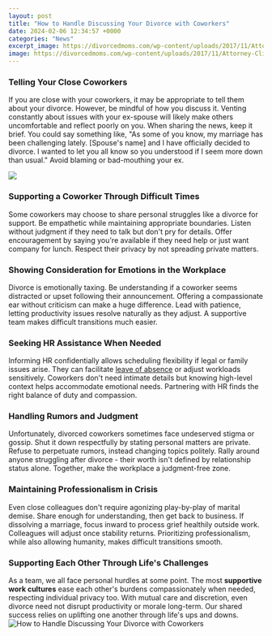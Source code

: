 ```yaml
---
layout: post
title: "How to Handle Discussing Your Divorce with Coworkers"
date: 2024-02-06 12:34:57 +0000
categories: "News"
excerpt_image: https://divorcedmoms.com/wp-content/uploads/2017/11/Attorney-Client.jpg
image: https://divorcedmoms.com/wp-content/uploads/2017/11/Attorney-Client.jpg
---
```


### Telling Your Close Coworkers
If you are close with your coworkers, it may be appropriate to tell them about your divorce. However, be mindful of how you discuss it. Venting constantly about issues with your ex-spouse will likely make others uncomfortable and reflect poorly on you. 
When sharing the news, keep it brief. You could say something like, "As some of you know, my marriage has been challenging lately. [Spouse's name] and I have officially decided to divorce. I wanted to let you all know so you understood if I seem more down than usual." Avoid blaming or bad-mouthing your ex.

![](https://www.thejimenezlawfirm.com/wp-content/uploads/what-every-person-needs-to-know-about-divorce.jpg)
### Supporting a Coworker Through Difficult Times
Some coworkers may choose to share personal struggles like a divorce for support. Be empathetic while maintaining appropriate boundaries. Listen without judgment if they need to talk but don't pry for details. Offer encouragement by saying you're available if they need help or just want company for lunch. Respect their privacy by not spreading private matters.
### Showing Consideration for Emotions in the Workplace
Divorce is emotionally taxing. Be understanding if a coworker seems distracted or upset following their announcement. Offering a compassionate ear without criticism can make a huge difference. Lead with patience, letting productivity issues resolve naturally as they adjust. A supportive team makes difficult transitions much easier.
### Seeking HR Assistance When Needed 
Informing HR confidentially allows scheduling flexibility if legal or family issues arise. They can facilitate [leave of absence](https://yt.io.vn/collection/akbar) or adjust workloads sensitively. Coworkers don't need intimate details but knowing high-level context helps accommodate emotional needs. Partnering with HR finds the right balance of duty and compassion.
### Handling Rumors and Judgment 
Unfortunately, divorced coworkers sometimes face undeserved stigma or gossip. Shut it down respectfully by stating personal matters are private. Refuse to perpetuate rumors, instead changing topics politely. Rally around anyone struggling after divorce - their worth isn't defined by relationship status alone. Together, make the workplace a judgment-free zone.
### Maintaining Professionalism in Crisis  
Even close colleagues don't require agonizing play-by-play of marital demise. Share enough for understanding, then get back to business. If dissolving a marriage, focus inward to process grief healthily outside work. Colleagues will adjust once stability returns. Prioritizing professionalism, while also allowing humanity, makes difficult transitions smooth.
### Supporting Each Other Through Life's Challenges
As a team, we all face personal hurdles at some point. The most **supportive work cultures** ease each other's burdens compassionately when needed, respecting individual privacy too. With mutual care and discretion, even divorce need not disrupt productivity or morale long-term. Our shared success relies on uplifting one another through life's ups and downs.
![How to Handle Discussing Your Divorce with Coworkers](https://divorcedmoms.com/wp-content/uploads/2017/11/Attorney-Client.jpg)